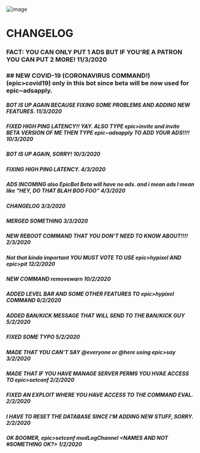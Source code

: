 ![image](https://cdn.discordapp.com/attachments/671678458941800451/676450982002950184/1177_Pensive_Weird.gif)

# CHANGELOG
### FACT: YOU CAN ONLY PUT 1 ADS BUT IF YOU'RE A PATRON YOU CAN PUT 2 MORE! 11/3/2020
### ## NEW COVID-19 (CORONAVIRUS COMMAND!) (epic>covid19) only in this bot since beta will be now used for epic~adsapply.
##### BOT IS UP AGAIN BECAUSE FIXING SOME PROBLEMS AND ADDING NEW FEATURES. 11/3/2020
##### FIXED HIGH PING LATENCY!! YAY. ALSO TYPE epic>invite and invite BETA VERSION OF ME THEN TYPE epic~adsapply TO ADD YOUR ADS!!!! 10/3/2020
##### BOT IS UP AGAIN, SORRY! 10/3/2020
##### FIXING HIGH PING LATENCY. 4/3/2020
##### ADS INCOMING also EpicBot Beta will have no ads. and i mean ads I mean like "HEY, DO THAT BLAH BOO FOO" 4/3/2020
##### CHANGELOG 3/3/2020
##### MERGED SOMETHING 3/3/2020
##### NEW REBOOT COMMAND THAT YOU DON'T NEED TO KNOW ABOUT!!!! 2/3/2020
##### **Not that kinda important** YOU MUST VOTE TO USE epic>hypixel AND epic>pit 12/2/2020
##### NEW COMMAND removewarn 10/2/2020
##### ADDED LEVEL BAR AND SOME OTHER FEATURES TO epic>hypixel COMMAND 6/2/2020
##### ADDED BAN/KICK MESSAGE THAT WILL SEND TO THE BAN/KICK GUY 5/2/2020
##### FIXED SOME TYPO 5/2/2020
##### MADE THAT YOU CAN'T SAY @everyone or @here using epic>say 3/2/2020
##### MADE THAT IF YOU HAVE MANAGE SERVER PERMS YOU HVAE ACCESS TO epic>setconf 2/2/2020
##### FIXED AN EXPLOIT WHERE YOU HAVE ACCESS TO THE COMMAND EVAL. 2/2/2020
##### I HAVE TO RESET THE DATABASE SINCE I'M ADDING NEW STUFF, SORRY. 2/2/2020
##### OK BOOMER, epic>setconf modLogChannel <NAMES AND NOT #SOMETHING OK?> 1/2/2020
